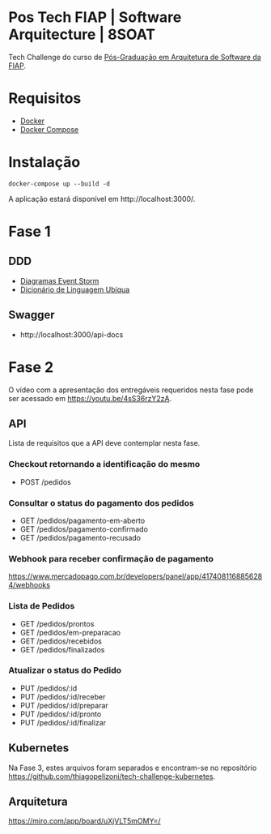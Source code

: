 # Pos Tech FIAP | Software Arquitecture | 8SOAT

Tech Challenge do curso de [Pós-Graduação em Arquitetura de Software da FIAP](https://postech.fiap.com.br/curso/software-architecture/).

# Requisitos

* [Docker](https://docs.docker.com/engine/install/)
* [Docker Compose](https://github.com/docker/compose)

# Instalação

```
docker-compose up --build -d
```

A aplicação estará disponível em http://localhost:3000/.

# Fase 1

## DDD

* [Diagramas Event Storm](https://miro.com/app/board/uXjVK0LIAuE=/)
* [Dicionário de Linguagem Ubíqua](DICIONARIO.md)

## Swagger

* http://localhost:3000/api-docs

# Fase 2

O vídeo com a apresentação dos entregáveis requeridos nesta fase pode ser acessado em https://youtu.be/4sS36rzY2zA.

## API

Lista de requisitos que a API deve contemplar nesta fase.

###  Checkout retornando a identificação do mesmo

* POST /pedidos

### Consultar o status do pagamento dos pedidos

* GET /pedidos/pagamento-em-aberto
* GET /pedidos/pagamento-confirmado
* GET /pedidos/pagamento-recusado

### Webhook para receber confirmação de pagamento

https://www.mercadopago.com.br/developers/panel/app/4174081168856284/webhooks

### Lista de Pedidos

* GET /pedidos/prontos
* GET /pedidos/em-preparacao
* GET /pedidos/recebidos
* GET /pedidos/finalizados

### Atualizar o status do Pedido

* PUT /pedidos/:id
* PUT /pedidos/:id/receber
* PUT /pedidos/:id/preparar
* PUT /pedidos/:id/pronto
* PUT /pedidos/:id/finalizar

## Kubernetes

Na Fase 3, estes arquivos foram separados e encontram-se no repositório https://github.com/thiagopelizoni/tech-challenge-kubernetes.

## Arquitetura

https://miro.com/app/board/uXjVLT5mOMY=/